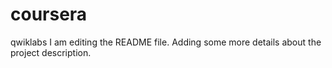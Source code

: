 # coursera
qwiklabs
I am editing the README file. Adding some more details about the project description.

